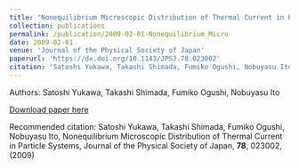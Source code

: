 ```yaml
---
title: "Nonequilibrium Microscopic Distribution of Thermal Current in Particle Systems"
collection: publications
permalink: /publication/2009-02-01-Nonequilibrium_Micro
date: 2009-02-01
venue: 'Journal of the Physical Society of Japan'
paperurl: 'https://dx.doi.org/10.1143/JPSJ.78.023002'
citation: 'Satoshi Yukawa, Takashi Shimada, Fumiko Ogushi, Nobuyasu Ito, Nonequilibrium Microscopic Distribution of Thermal Current in Particle Systems, Journal of the Physical Society of Japan, <b>78</b>, 023002, (2009)'
---
```


Authors: Satoshi Yukawa, Takashi Shimada, Fumiko Ogushi, Nobuyasu Ito


<a href='https://dx.doi.org/10.1143/JPSJ.78.023002'>Download paper here</a>

Recommended citation: Satoshi Yukawa, Takashi Shimada, Fumiko Ogushi, Nobuyasu Ito, Nonequilibrium Microscopic Distribution of Thermal Current in Particle Systems, Journal of the Physical Society of Japan, <b>78</b>, 023002, (2009)